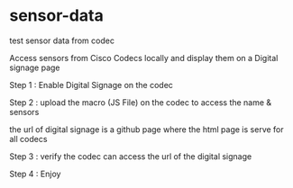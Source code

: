 # sensor-data
test sensor data from codec


Access sensors from Cisco Codecs locally and display them on a Digital signage page

Step 1 : Enable Digital Signage on the codec

Step 2 : upload the macro (JS File) on the codec to access the name & sensors

the url of digital signage is a github page where the html page is serve for all codecs

Step 3 : verify the codec can access the url of the digital signage

Step 4 : Enjoy
